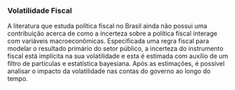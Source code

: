 ### Volatilidade Fiscal

A literatura que estuda política fiscal no Brasil ainda não possui uma contribuição acerca de como a incerteza sobre a política fiscal interage com variáveis macroeconômicas. Especificada uma regra fiscal para modelar o resultado primário do setor público, a incerteza do instrumento fiscal está implícita na sua volatilidade e esta é estimada com auxílio de um filtro de partículas e estatística bayesiana. Após as estimações, é possível analisar o impacto da volatilidade nas contas do governo ao longo do tempo.
